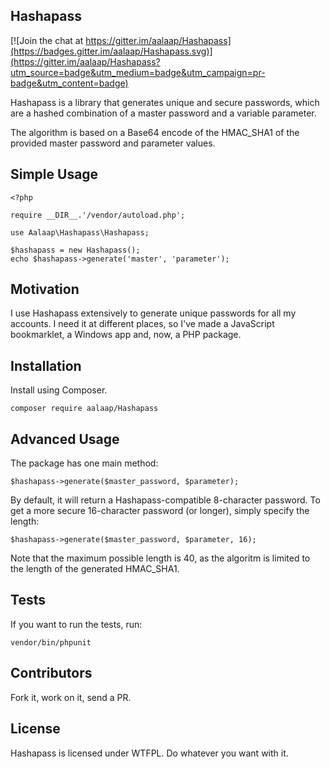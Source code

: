 ## Hashapass

[![Join the chat at https://gitter.im/aalaap/Hashapass](https://badges.gitter.im/aalaap/Hashapass.svg)](https://gitter.im/aalaap/Hashapass?utm_source=badge&utm_medium=badge&utm_campaign=pr-badge&utm_content=badge)

Hashapass is a library that generates unique and secure passwords, which are
a hashed combination of a master password and a variable parameter.

The algorithm is based on a Base64 encode of the HMAC_SHA1 of the provided
master password and parameter values.

## Simple Usage

```
<?php

require __DIR__.'/vendor/autoload.php';

use Aalaap\Hashapass\Hashapass;

$hashapass = new Hashapass();
echo $hashapass->generate('master', 'parameter');
```

## Motivation

I use Hashapass extensively to generate unique passwords for all my accounts.
I need it at different places, so I've made a JavaScript bookmarklet, a Windows
app and, now, a PHP package.
 
## Installation

Install using Composer.

```
composer require aalaap/Hashapass
```

## Advanced Usage

The package has one main method:

```
$hashapass->generate($master_password, $parameter);
```

By default, it will return a Hashapass-compatible 8-character password. To
get a more secure 16-character password (or longer), simply specify the
length:

```
$hashapass->generate($master_password, $parameter, 16);
```

Note that the maximum possible length is 40, as the algoritm is limited to
the length of the generated HMAC_SHA1. 

## Tests

If you want to run the tests, run:

```
vendor/bin/phpunit
```

## Contributors

Fork it, work on it, send a PR.

## License

Hashapass is licensed under WTFPL. Do whatever you want with it.
